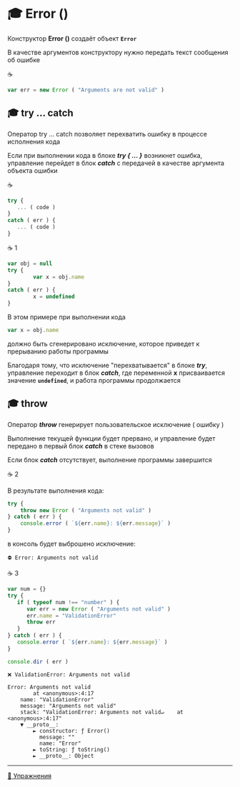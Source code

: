 # :mortar_board: Error ()

Конструктор **Error ()** создаёт объект **`Error`**

В качестве аргументов конструктору нужно передать текст сообщения об ошибке

:coffee:
```javascript
var err = new Error ( "Arguments are not valid" )
```

## :mortar_board: try ... catch

Оператор   try ... catch   позволяет перехватить ошибку
в процессе исполнения кода

Если при выполнении кода в блоке  **_try { ... }_**  возникнет ошибка, управление перейдет в блок  **_catch_** с передачей в качестве аргумента объекта ошибки

:coffee:
```javascript
try {
   ... ( code )
}
catch ( err ) {
   ... ( code )
}
```
:coffee: 1
```javascript
var obj = null
try {
        var x = obj.name
}
catch ( err ) {
        x = undefined
}
```
В этом примере при выполнении кода
```javascript
var x = obj.name
```
должно быть сгенерировано исключение, которое приведет к прерыванию работы программы

Благодаря тому, что исключение "перехватывается" в блоке **_try_**, управление переходит в блок **_catch_**, где переменной  **x** присваивается значение **`undefined`**, и работа программы продолжается

## :mortar_board: throw

Оператор **_throw_** генерирует пользовательское исключение ( ошибку )

Выполнение текущей функции будет прервано, и управление будет передано в первый блок **_catch_** в стеке вызовов

Если блок **_catch_** отсутствует, выполнение программы завершится

:coffee: 2

В результате выполнения кода:
```javascript
try {
    throw new Error ( "Arguments not valid" )
} catch ( err ) {
    console.error ( `${err.name}: ${err.message}` )
}
```
в консоль будет выброшено исключение:
```console
⛔️ Error: Arguments not valid 
```
:coffee: 3
```javascript
var num = {}
try {
   if ( typeof num !== "number" ) {
      var err = new Error ( "Arguments not valid" )
      err.name = "ValidationError"
      throw err
   }
} catch ( err ) {
   console.error ( `${err.name}: ${err.message}` )
}

console.dir ( err )
```
```console.error
❌ ValidationError: Arguments not valid
```
```console
Error: Arguments not valid
        at <anonymous>:4:17
    name: "ValidationError"
    message: "Arguments not valid"
    stack: "ValidationError: Arguments not valid↵    at <anonymous>:4:17"
    ▼ __proto__:
        ► constructor: ƒ Error()
          message: ""
          name: "Error"
        ► toString: ƒ toString()
        ► __proto__: Object
```

***
[:briefcase: Упражнения](https://docs.google.com/forms/d/e/1FAIpQLSf-i0cr7AEXzSJrggqS1AgZz-OBW5ES-l_ntO1R4Q7XZqZaEw/viewform)